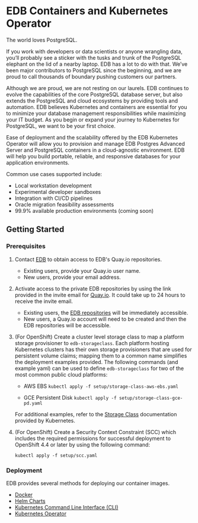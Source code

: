 # EDB Containers and Kubernetes Operator

The world loves PostgreSQL. 

If you work with developers or data scientists or anyone wrangling data, you’ll probably see a sticker with the tusks and trunk of the PostgreSQL elephant on the lid of a nearby laptop. EDB has a lot to do with that.  We’ve been major contributors to PostgreSQL since the beginning, and we are proud to call thousands of boundary pushing customers our partners.

Although we are proud, we are not resting on our laurels. EDB continues to evolve the capabilities of the core PostgreSQL database server, but also extends the PostgreSQL and cloud ecosystems by providing tools and automation.  EDB believes Kubernetes and containers are essential for you to minimize your database management responsibilities while maximizing your IT budget.  As you begin or expand your journey to Kubernetes for PostgreSQL, we want to be your first choice.

Ease of deployment and the scalability offered by the EDB Kubernetes Operator will allow you to provision and manage EDB Postgres Advanced Server and PostgreSQL containers in a cloud-agnostic environment. EDB will help you build portable, reliable, and responsive databases for your application environments.   

Common use cases supported include:
* Local workstation development
* Experimental developer sandboxes
* Integration with CI/CD pipelines
* Oracle migration feasibility assessments
* 99.9% available production environments (coming soon)


## Getting Started

### Prerequisites

1. Contact [EDB](https://github.com/EnterpriseDB/edb-k8s-doc/issues/new?assignees=&labels=&template=quay-io-request-access.md&title=) to obtain access to EDB's Quay.io repositories.  
   * Existing users, provide your Quay.io user name.  
   * New users, provide your email address.

1. Activate access to the private EDB repositories by using the link provided in the invite email for [Quay.io](https://quay.io).  It could take up to 24 hours to receive the invite email. 
   * Existing users, the [EDB repositories](https://quay.io/organization/edb) will be immediately accessible.
   * New users, a Quay.io account will need to be created and then the EDB repositories will be accessible.
   
1. (For OpenShift) Create a cluster level storage class to map a platform storage provisioner to `edb-storageclass`. Each platform hosting Kubernetes clusters has their own storage provisioners that are used for persistent volume claims; mapping them to a common name simplifies the deployment examples provided.  The following commands (and example yaml) can be used to define `edb-storageclass` for two of the most common public cloud platforms:

   * AWS EBS `kubectl apply -f setup/storage-class-aws-ebs.yaml`

   * GCE Persistent Disk `kubectl apply -f setup/storage-class-gce-pd.yaml`

   For additional examples, refer to the [Storage Class](https://kubernetes.io/docs/concepts/storage/storage-classes/) documentation provided by Kubernetes.
   
1. (For OpenShift) Create a Security Context Constraint (SCC) which includes the required permissions for successful deployment to OpenShift 4.4 or later by using the following command:
   ```
   kubectl apply -f setup/scc.yaml
   ```

### Deployment

EDB provides several methods for deploying our container images.

   * [Docker](https://github.com/EnterpriseDB/edb-k8s-doc/tree/master/Docker)
   * [Helm Charts](https://github.com/EnterpriseDB/edb-k8s-doc/tree/master/k8s-helm)
   * [Kubernetes Command Line Interface (CLI)](https://github.com/EnterpriseDB/edb-k8s-doc/tree/master/k8s-CLI)
   * [Kubernetes Operator](https://github.com/EnterpriseDB/edb-k8s-doc/tree/master/k8s-operator)
